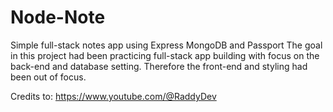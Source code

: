 # Node-Note
Simple full-stack notes app using Express MongoDB and Passport
The goal in this project had been practicing full-stack app building with focus on the back-end and database setting. Therefore the front-end and styling had been out of focus.


Credits to: https://www.youtube.com/@RaddyDev
